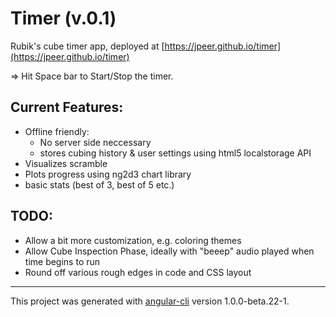 # Timer (v.0.1)

Rubik's cube timer app, deployed at [https://jpeer.github.io/timer](https://jpeer.github.io/timer)

=> Hit Space bar to Start/Stop the timer.

## Current Features:

* Offline friendly: 
  * No server side neccessary
  * stores cubing history & user settings using html5 localstorage API
* Visualizes scramble
* Plots progress using ng2d3 chart library
* basic stats (best of 3, best of 5 etc.)

## TODO:

* Allow a bit more customization, e.g. coloring themes
* Allow Cube Inspection Phase, ideally with "beeep" audio played when time begins to run
* Round off various rough edges in code and CSS layout

---

This project was generated with [angular-cli](https://github.com/angular/angular-cli) version 1.0.0-beta.22-1.

